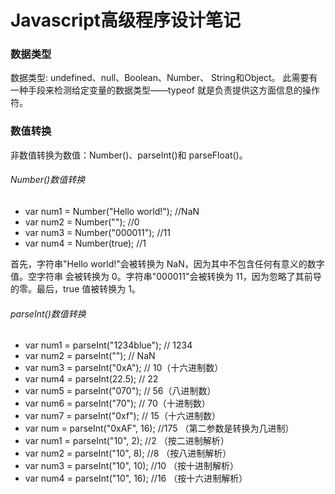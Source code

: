 # Javascript高级程序设计笔记
### 数据类型
数据类型: undefined、null、Boolean、Number、 String和Object。
此需要有一种手段来检测给定变量的数据类型——typeof 就是负责提供这方面信息的操作符。
### 数值转换
非数值转换为数值：Number()、parseInt()和 parseFloat()。

###### Number()数值转换
+ var num1 = Number("Hello world!"); //NaN
+ var num2 = Number(""); //0
+ var num3 = Number("000011"); //11
+ var num4 = Number(true); //1 

首先，字符串"Hello world!"会被转换为 NaN，因为其中不包含任何有意义的数字值。空字符串
会被转换为 0。字符串"000011"会被转换为 11，因为忽略了其前导的零。最后，true 值被转换为 1。

###### parseInt()数值转换
+ var num1 = parseInt("1234blue"); // 1234
+ var num2 = parseInt(""); // NaN
+ var num3 = parseInt("0xA"); // 10（十六进制数）
+ var num4 = parseInt(22.5); // 22
+ var num5 = parseInt("070"); // 56（八进制数）
+ var num6 = parseInt("70"); // 70（十进制数）
+ var num7 = parseInt("0xf"); // 15（十六进制数）
+ var num = parseInt("0xAF", 16); //175 （第二参数是转换为几进制）
+ var num1 = parseInt("10", 2); //2 （按二进制解析）
+ var num2 = parseInt("10", 8); //8 （按八进制解析）
+ var num3 = parseInt("10", 10); //10 （按十进制解析）
+ var num4 = parseInt("10", 16); //16 （按十六进制解析）
